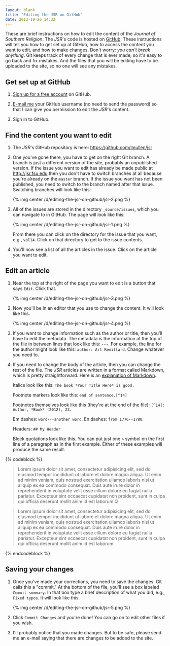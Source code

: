 ```yaml
---
layout: blank
title: "Editing the JSR on GitHub"
date: 2012-10-26 14:32
---
```


These are brief instructions on how to edit the content of the *Journal
of Southern Religion*. The *JSR*'s code is hosted on [GitHub][]. These
instructions will tell you how to get set up at GitHub, how to access
the content you want to edit, and how to make changes. Don't worry: *you
can't break anything*. Git keeps track of every change that is ever
made, so it's easy to go back and fix mistakes. And the files that you
will be editing have to be uploaded to the site, so no one will see any
mistakes.

## Get set up at GitHub

1.  [Sign up for a free account][] on GitHub.

2.  [E-mail me][] your GitHub username (no need to send the password) so 
    that I can give you permission to edit the *JSR*'s content.

3.  Sign in to GitHub.

## Find the content you want to edit

1.  The *JSR*'s GitHub repository is here:
    <https://github.com/lmullen/jsr>

2.  One you've gone there, you have to get on the right Git branch. A
    branch is just a different version of the site, probably an
    unpublished version. If the issue you want to edit has already be
    made public at <http://jsr.fsu.edu> then you don't have to switch
    branches at all because you're already on the `master` branch. If
    the issue you want has not been published, you need to switch to the
    branch named after that issue. Switching branches will look like
    this:

    {% img center /d/editing-the-jsr-on-github/jsr-2.png %}

3.  All of the issues are stored in the directory `_source/issues`,
    which you can navigate to in GitHub. The page will look like this:

    {% img center /d/editing-the-jsr-on-github/jsr-1.png %}

    From there you can click on the directory for the issue that you
    want, e.g., `vol14`. Click on that directory to get to the issue
    contents.

4.  You'll now see a list of all the articles in the issue. Click on the
    article you want to edit.

## Edit an article

1.  Near the top at the right of the page you want to edit is a button
    that says `Edit`. Click that.

    {% img center /d/editing-the-jsr-on-github/jsr-3.png %}

2.  Now you'll be in an editor that you use to change the content. It
    will look like this.

    {% img center /d/editing-the-jsr-on-github/jsr-4.png %}

3.  If you want to change information such as the author or title, then
    you'll have to edit the metadata. The metadata is the information at
    the top of the file in between lines that look like this: `---`. For
    example, the line for the author might look like this:
    `author: Art Remillard`. Change whatever you need to.

4.  If you need to change the body of the article, then you can change
    the rest of the file. The *JSR* articles are written in a format
    called Markdown, which is pretty straightforward. Here is an
    [explanation of Markdown][].

    Italics look like this: `The book *Your Title Here* is good.`

    Footnote markers look like this: `end of sentence.[^14]`

    Footnotes themselves look like this (they're at the end of the
    file): `[^14]: Author, *Book* (2012), 23.`

    Em dashes: `word---another word`. En dashes: `from 1776--1780`.

    Headers: `## My Header`

    Block quotations look like this. You can put just one `>` symbol on 
    the first line of a paragraph as in the first example. Either of 
    these examples will produce the same result.

{% codeblock %}

> Lorem ipsum dolor sit amet, consectetur adipisicing elit, sed do 
eiusmod tempor incididunt ut labore et dolore magna aliqua. Ut enim 
ad minim veniam, quis nostrud exercitation ullamco laboris nisi ut 
aliquip ex ea commodo consequat. Duis aute irure dolor in 
reprehenderit in voluptate velit esse cillum dolore eu fugiat nulla 
pariatur. Excepteur sint occaecat cupidatat non proident, sunt in 
culpa qui officia deserunt mollit anim id est laborum.Q

> Lorem ipsum dolor sit amet, consectetur adipisicing elit, sed do 
> eiusmod tempor incididunt ut labore et dolore magna aliqua. Ut 
> enim ad minim veniam, quis nostrud exercitation ullamco laboris 
> nisi ut aliquip ex ea commodo consequat. Duis aute irure dolor in 
> reprehenderit in voluptate velit esse cillum dolore eu fugiat 
> nulla pariatur. Excepteur sint occaecat cupidatat non proident, 
> sunt in culpa qui officia deserunt mollit anim id est laborum.

{% endcodeblock %}
    
## Saving your changes

1.  Once you've made your corrections, you need to save the changes. Git
    calls this a "commit." At the bottom of the file, you'll see a box
    labeled `Commit summary`. In that box type a brief description of
    what you did, e.g., `Fixed typos`. It will look like this.

    {% img center /d/editing-the-jsr-on-github/jsr-5.png %}

2.  Click `Commit Changes` and you're done! You can go on to edit other
    files if you wish.

3.  I'll probably notice that you made changes. But to be safe, please
    send me an e-mail saying that there are changes to be added to the
    site.

  [GitHub]: http://https://github.com/
  [Sign up for a free account]: https://github.com/signup/free
  [E-mail me]: mailto:lincoln@lincolnmullen.com
  [explanation of Markdown]: http://chronicle.com/blogs/profhacker/markdown-the-syntax-you-probably-already-know/35295
